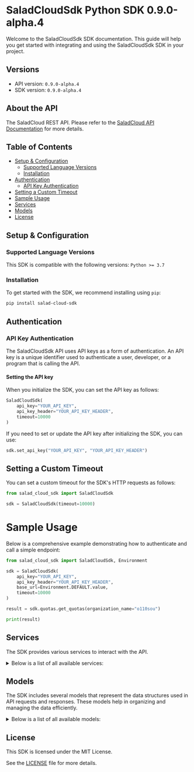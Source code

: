 # SaladCloudSdk Python SDK 0.9.0-alpha.4<a id="saladcloudsdk-python-sdk-090-alpha4"></a>

Welcome to the SaladCloudSdk SDK documentation. This guide will help you get started with integrating and using the SaladCloudSdk SDK in your project.

## Versions<a id="versions"></a>

- API version: `0.9.0-alpha.4`
- SDK version: `0.9.0-alpha.4`

## About the API<a id="about-the-api"></a>

The SaladCloud REST API. Please refer to the [SaladCloud API Documentation](https://docs.salad.com/api-reference) for more details.

## Table of Contents<a id="table-of-contents"></a>

- [Setup & Configuration](#setup--configuration)
  - [Supported Language Versions](#supported-language-versions)
  - [Installation](#installation)
- [Authentication](#authentication)
  - [API Key Authentication](#api-key-authentication)
- [Setting a Custom Timeout](#setting-a-custom-timeout)
- [Sample Usage](#sample-usage)
- [Services](#services)
- [Models](#models)
- [License](#license)

## Setup & Configuration<a id="setup--configuration"></a>

### Supported Language Versions<a id="supported-language-versions"></a>

This SDK is compatible with the following versions: `Python >= 3.7`

### Installation<a id="installation"></a>

To get started with the SDK, we recommend installing using `pip`:

```bash
pip install salad-cloud-sdk
```

## Authentication<a id="authentication"></a>

### API Key Authentication<a id="api-key-authentication"></a>

The SaladCloudSdk API uses API keys as a form of authentication. An API key is a unique identifier used to authenticate a user, developer, or a program that is calling the API.

#### Setting the API key<a id="setting-the-api-key"></a>

When you initialize the SDK, you can set the API key as follows:

```py
SaladCloudSdk(
    api_key="YOUR_API_KEY",
    api_key_header="YOUR_API_KEY_HEADER",
    timeout=10000
)
```

If you need to set or update the API key after initializing the SDK, you can use:

```py
sdk.set_api_key("YOUR_API_KEY", "YOUR_API_KEY_HEADER")
```

## Setting a Custom Timeout<a id="setting-a-custom-timeout"></a>

You can set a custom timeout for the SDK's HTTP requests as follows:

```py
from salad_cloud_sdk import SaladCloudSdk

sdk = SaladCloudSdk(timeout=10000)
```

# Sample Usage<a id="sample-usage"></a>

Below is a comprehensive example demonstrating how to authenticate and call a simple endpoint:

```py
from salad_cloud_sdk import SaladCloudSdk, Environment

sdk = SaladCloudSdk(
    api_key="YOUR_API_KEY",
    api_key_header="YOUR_API_KEY_HEADER",
    base_url=Environment.DEFAULT.value,
    timeout=10000
)

result = sdk.quotas.get_quotas(organization_name="o110sou")

print(result)

```

## Services<a id="services"></a>

The SDK provides various services to interact with the API.

<details> 
<summary>Below is a list of all available services:</summary>

| Name                |
| :------------------ |
| container_groups    |
| workload_errors     |
| queues              |
| quotas              |
| inference_endpoints |
| organization_data   |
| webhook_secret_key  |

</details>

## Models<a id="models"></a>

The SDK includes several models that represent the data structures used in API requests and responses. These models help in organizing and managing the data efficiently.

<details> 
<summary>Below is a list of all available models:</summary>

| Name                              | Description                                                              |
| :-------------------------------- | :----------------------------------------------------------------------- |
| ContainerGroupList                | Represents a list of container groups                                    |
| CreateContainerGroup              | Represents a request to create a container group                         |
| ContainerGroup                    | Represents a container group                                             |
| UpdateContainerGroup              | Represents a request to update a container group                         |
| ContainerGroupInstances           | Represents a list of container group instances                           |
| ContainerGroupInstance            | Represents the details of a single container group instance              |
| WorkloadErrorList                 | Represents a list of workload errors                                     |
| QueueList                         | Represents a list of queues                                              |
| CreateQueue                       | Represents a request to create a new queue.                              |
| Queue                             | Represents a queue.                                                      |
| UpdateQueue                       | Represents a request to update an existing queue.                        |
| QueueJobList                      | Represents a list of queue jobs                                          |
| CreateQueueJob                    | Represents a request to create a queue job                               |
| QueueJob                          | Represents a queue job                                                   |
| Quotas                            | Represents the organization quotas                                       |
| InferenceEndpointsList            | Represents a list of inference endpoints                                 |
| InferenceEndpoint                 | Represents an inference endpoint                                         |
| InferenceEndpointJobList          | Represents a list of inference endpoint jobs                             |
| CreateInferenceEndpointJob        | Represents a request to create a inference endpoint job                  |
| InferenceEndpointJob              | Represents a inference endpoint job                                      |
| GpuClassesList                    | Represents a list of GPU classes                                         |
| WebhookSecretKey                  | Represents a webhook secret key                                          |
| Container                         | Represents a container                                                   |
| ContainerRestartPolicy            |                                                                          |
| ContainerGroupState               | Represents a container group state                                       |
| CountryCode                       |                                                                          |
| ContainerGroupNetworking          | Represents container group networking parameters                         |
| ContainerGroupLivenessProbe       | Represents the container group liveness probe                            |
| ContainerGroupReadinessProbe      | Represents the container group readiness probe                           |
| ContainerGroupStartupProbe        | Represents the container group startup probe                             |
| ContainerGroupQueueConnection     | Represents container group queue connection                              |
| QueueAutoscaler                   | Represents the autoscaling rules for a queue                             |
| ContainerResourceRequirements     | Represents a container resource requirements                             |
| ContainerGroupPriority            |                                                                          |
| ContainerGroupStatus              |                                                                          |
| ContainerGroupInstanceStatusCount | Represents a container group instance status count                       |
| ContainerNetworkingProtocol       |                                                                          |
| ContainerGroupProbeTcp            |                                                                          |
| ContainerGroupProbeHttp           |                                                                          |
| ContainerGroupProbeGrpc           |                                                                          |
| ContainerGroupProbeExec           |                                                                          |
| ContainerProbeHttpScheme          |                                                                          |
| ContainerGroupProbeHttpHeaders2   |                                                                          |
| CreateContainer                   | Represents a container                                                   |
| CreateContainerGroupNetworking    | Represents container group networking parameters                         |
| UpdateContainer                   | Represents an update container object                                    |
| UpdateContainerGroupNetworking    | Represents update container group networking parameters                  |
| WorkloadError                     | Represents a workload error                                              |
| QueueJobEvent                     | Represents an event for queue job                                        |
| ContainerGroupsQuotas             |                                                                          |
| InferenceEndpointJobEvent         | Represents an event for inference endpoint job                           |
| GpuClass                          | Represents a GPU Class                                                   |
| GpuClassPrice                     | Represents the price of a GPU class for a given container group priority |

</details>

## License<a id="license"></a>

This SDK is licensed under the MIT License.

See the [LICENSE](LICENSE) file for more details.

